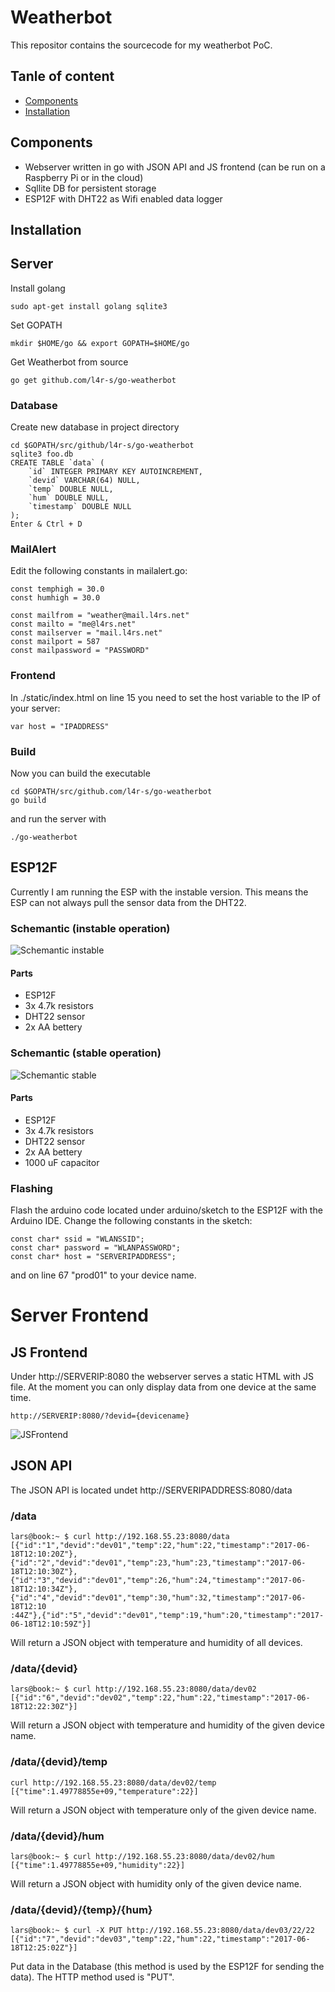 # Weatherbot
This repositor contains the sourcecode for my weatherbot PoC.

## Tanle of content
- [Components](#components)
- [Installation](#installation)


## Components
- Webserver written in go with JSON API and JS frontend (can be run on a Raspberry Pi or in the cloud)
- Sqllite DB for persistent storage
- ESP12F with DHT22 as Wifi enabled data logger

## Installation
## Server
Install golang
~~~
sudo apt-get install golang sqlite3
~~~

Set GOPATH
~~~
mkdir $HOME/go && export GOPATH=$HOME/go
~~~

Get Weatherbot from source
~~~
go get github.com/l4r-s/go-weatherbot
~~~

### Database
Create new database in project directory
~~~
cd $GOPATH/src/github/l4r-s/go-weatherbot
sqlite3 foo.db
CREATE TABLE `data` (
    `id` INTEGER PRIMARY KEY AUTOINCREMENT,
    `devid` VARCHAR(64) NULL,
    `temp` DOUBLE NULL,
    `hum` DOUBLE NULL,
    `timestamp` DOUBLE NULL
);
Enter & Ctrl + D
~~~

### MailAlert
Edit the following constants in mailalert.go:
~~~~
const temphigh = 30.0
const humhigh = 30.0

const mailfrom = "weather@mail.l4rs.net"
const mailto = "me@l4rs.net"
const mailserver = "mail.l4rs.net"
const mailport = 587
const mailpassword = "PASSWORD"
~~~~

### Frontend
In ./static/index.html on line 15 you need to set the host variable to the IP of your server:
~~~
var host = "IPADDRESS"
~~~

### Build
Now you can build the executable
~~~
cd $GOPATH/src/github.com/l4r-s/go-weatherbot
go build
~~~

and run the server with
~~~
./go-weatherbot
~~~

## ESP12F
Currently I am running the ESP with the instable version. This means the ESP can not always pull the sensor data from the DHT22.

### Schemantic (instable operation)
![Schemantic instable](pics/schemantic_instable.png)

#### Parts
- ESP12F
- 3x 4.7k resistors
- DHT22 sensor
- 2x AA bettery

### Schemantic (stable operation)
![Schemantic stable](pics/schemantic_stable.png)


#### Parts
- ESP12F
- 3x 4.7k resistors
- DHT22 sensor
- 2x AA bettery
- 1000 uF capacitor

### Flashing
Flash the arduino code located under arduino/sketch to the ESP12F with the Arduino IDE.
Change the following constants in the sketch:
~~~
const char* ssid = "WLANSSID";
const char* password = "WLANPASSWORD";
const char* host = "SERVERIPADDRESS";
~~~
and on line 67 "prod01" to your device name.

# Server Frontend
## JS Frontend
Under http://SERVERIP:8080 the webserver serves a static HTML with JS file.
At the moment you can only display data from one device at the same time.

~~~
http://SERVERIP:8080/?devid={devicename}
~~~
![JSFrontend](pics/js-frontend.png)

## JSON API
The JSON API is located undet http://SERVERIPADDRESS:8080/data

### /data
~~~
lars@book:~ $ curl http://192.168.55.23:8080/data
[{"id":"1","devid":"dev01","temp":22,"hum":22,"timestamp":"2017-06-18T12:10:20Z"},{"id":"2","devid":"dev01","temp":23,"hum":23,"timestamp":"2017-06-18T12:10:30Z"},{"id":"3","devid":"dev01","temp":26,"hum":24,"timestamp":"2017-06-18T12:10:34Z"},{"id":"4","devid":"dev01","temp":30,"hum":32,"timestamp":"2017-06-18T12:10
:44Z"},{"id":"5","devid":"dev01","temp":19,"hum":20,"timestamp":"2017-06-18T12:10:59Z"}]
~~~

Will return a JSON object with temperature and humidity of all devices.

### /data/{devid}
~~~
lars@book:~ $ curl http://192.168.55.23:8080/data/dev02
[{"id":"6","devid":"dev02","temp":22,"hum":22,"timestamp":"2017-06-18T12:22:30Z"}]
~~~

Will return a JSON object with temperature and humidity of the given device name.

### /data/{devid}/temp
~~~
curl http://192.168.55.23:8080/data/dev02/temp
[{"time":1.49778855e+09,"temperature":22}]
~~~

Will return a JSON object with temperature only of the given device name.

### /data/{devid}/hum
~~~
lars@book:~ $ curl http://192.168.55.23:8080/data/dev02/hum
[{"time":1.49778855e+09,"humidity":22}]
~~~

Will return a JSON object with humidity only of the given device name.

### /data/{devid}/{temp}/{hum}
~~~
lars@book:~ $ curl -X PUT http://192.168.55.23:8080/data/dev03/22/22
[{"id":"7","devid":"dev03","temp":22,"hum":22,"timestamp":"2017-06-18T12:25:02Z"}]
~~~
Put data in the Database (this method is used by the ESP12F for sending the data).
The HTTP method used is "PUT".

